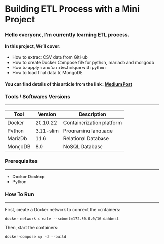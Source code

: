 # Building ETL Process with a Mini Project

### Hello everyone, I’m currently learning ETL process.

#### In this project, We’ll cover:

- How to extract CSV data from GitHub
- How to create Docker Compose file for python, mariadb and mongodb
- How to apply transform technique with python
- How to load final data to MongoDB

#### You can find details of this article from the link : [Medium Post](https://medium.com/@merTaner/mini-etl-project-93e9a67c4139)

### Tools / Softwares Versions
---

|Tool|Version|Description|
| ------ | ------ | ----------- |
|Docker | 20.10.22 | Containerization platform |
|Python | 3.11-slim| Programing language |
|MariaDb| 11.6     | Relational Database |
|MongoDB| 8.0      | NoSQL Database |


### Prerequisites
---
- Docker Desktop
- Python

### How To Run
---
First, create a Docker network to connect the containers:

```docker network create --subnet=172.80.0.0/16 dahbest```

Then, start the containers:

```docker-compose up -d --build ```